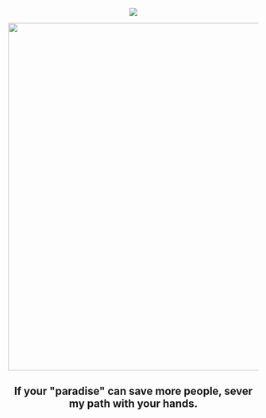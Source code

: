 <div align="center">
  
  <a href="">![](https://komarev.com/ghpvc/?username=eternalrecluse&color=5D5383&label=♱&base=8970)</a>

</div>
<p align="center"> <img width="700" src="https://64.media.tumblr.com/6e9691e7996495f32e0ca5c869db52b0/ea62c093d532c8b3-9d/s2048x3072/b04b55bcc84bec4f2f421d2063903c3d2c3f816f.pnj" </p>

## <p align="center">If your "paradise" can save more people, sever my path with your hands.</p>

<div align="center">







